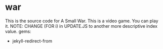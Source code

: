 # war
This is the source code for A Small War. This is a video game. You can play it.
NOTE: CHANGE (FOR i) in UPDATE.JS to another more descriptive index value.
gems:
  - jekyll-redirect-from
